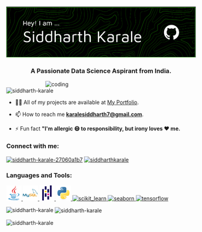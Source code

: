 ![Logo](https://github.com/siddharth-karale/siddharth-karale/blob/main/github%20banner.png)
<!-- <h1 align="center">Hi 👋, I'm Siddharth Karale</h1> -->
<h3 align="center">A Passionate Data Science Aspirant from India.</h3>

<img align="right" alt="coding" width="400" src="https://miro.medium.com/max/800/1*mr7WXw8tgpMhqugKP2WhrA.gif">
 
<p align="left"> <img src="https://komarev.com/ghpvc/?username=siddharth-karale&label=Profile%20views&color=0e75b6&style=flat" alt="siddharth-karale" /> </p>

- 👨‍💻 All of my projects are available at [My Portfolio](https://sites.google.com/view/siddharthk-portfolio/home?authuser=0).

- 📫 How to reach me **karalesiddharth7@gmail.com**.

- ⚡ Fun fact **"I'm allergic 😷 to responsibility, but irony loves ❤️ me.**

<h3 align="left">Connect with me:</h3>
<p align="left">
<a href="https://linkedin.com/in/siddharth-karale-27060a1b7" target="blank"><img align="center" src="https://raw.githubusercontent.com/rahuldkjain/github-profile-readme-generator/master/src/images/icons/Social/linked-in-alt.svg" alt="siddharth-karale-27060a1b7" height="30" width="40" /></a>
<a href="https://kaggle.com/siddharthkarale" target="blank"><img align="center" src="https://raw.githubusercontent.com/rahuldkjain/github-profile-readme-generator/master/src/images/icons/Social/kaggle.svg" alt="siddharthkarale" height="30" width="40" /></a>
</p>

<h3 align="left">Languages and Tools:</h3>
<p align="left"> <a href="https://www.java.com" target="_blank" rel="noreferrer"> <img src="https://raw.githubusercontent.com/devicons/devicon/master/icons/java/java-original.svg" alt="java" width="40" height="40"/> </a> <a href="https://www.mysql.com/" target="_blank" rel="noreferrer"> <img src="https://raw.githubusercontent.com/devicons/devicon/master/icons/mysql/mysql-original-wordmark.svg" alt="mysql" width="40" height="40"/> </a> <a href="https://pandas.pydata.org/" target="_blank" rel="noreferrer"> <img src="https://raw.githubusercontent.com/devicons/devicon/2ae2a900d2f041da66e950e4d48052658d850630/icons/pandas/pandas-original.svg" alt="pandas" width="40" height="40"/> </a> <a href="https://www.python.org" target="_blank" rel="noreferrer"> <img src="https://raw.githubusercontent.com/devicons/devicon/master/icons/python/python-original.svg" alt="python" width="40" height="40"/> </a> <a href="https://scikit-learn.org/" target="_blank" rel="noreferrer"> <img src="https://upload.wikimedia.org/wikipedia/commons/0/05/Scikit_learn_logo_small.svg" alt="scikit_learn" width="40" height="40"/> </a> <a href="https://seaborn.pydata.org/" target="_blank" rel="noreferrer"> <img src="https://seaborn.pydata.org/_images/logo-mark-lightbg.svg" alt="seaborn" width="40" height="40"/> </a> <a href="https://www.tensorflow.org" target="_blank" rel="noreferrer"> <img src="https://www.vectorlogo.zone/logos/tensorflow/tensorflow-icon.svg" alt="tensorflow" width="40" height="40"/> </a> </p>

<p><img align="left" src="https://github-readme-stats.vercel.app/api/top-langs?username=siddharth-karale&show_icons=true&locale=en&layout=compact" alt="siddharth-karale" /></p>

<p>&nbsp;<img align="center" src="https://github-readme-stats.vercel.app/api?username=siddharth-karale&show_icons=true&locale=en" alt="siddharth-karale" /></p>

<p><img align="center" src="https://github-readme-streak-stats.herokuapp.com/?user=siddharth-karale&" alt="siddharth-karale" /></p>
